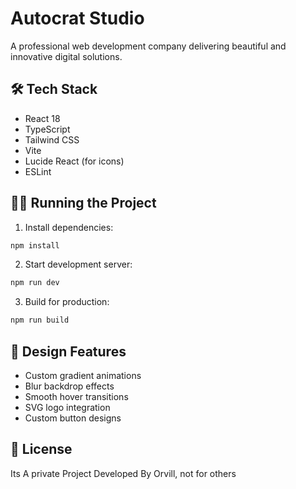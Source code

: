 # Autocrat Studio

A professional web development company delivering beautiful and innovative digital solutions.

## 🛠️ Tech Stack

- React 18
- TypeScript
- Tailwind CSS
- Vite
- Lucide React (for icons)
- ESLint

## 🏃‍♂️ Running the Project

1. Install dependencies:
```bash
npm install
```

2. Start development server:
```bash
npm run dev
```

3. Build for production:
```bash
npm run build
```

## 🎨 Design Features

- Custom gradient animations
- Blur backdrop effects
- Smooth hover transitions
- SVG logo integration
- Custom button designs

## 📄 License

Its A private Project Developed By Orvill, not for others
